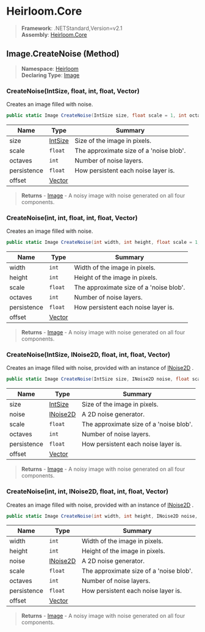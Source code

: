 # Heirloom.Core

> **Framework**: .NETStandard,Version=v2.1  
> **Assembly**: [Heirloom.Core][0]

## Image.CreateNoise (Method)

> **Namespace**: [Heirloom][0]  
> **Declaring Type**: [Image][1]

### CreateNoise(IntSize, float, int, float, Vector)

Creates an image filled with noise.

```cs
public static Image CreateNoise(IntSize size, float scale = 1, int octaves = 4, float persistence = 0.5, Vector offset = null)
```

| Name        | Type         | Summary                                 |
|-------------|--------------|-----------------------------------------|
| size        | [IntSize][2] | Size of the image in pixels.            |
| scale       | `float`      | The approximate size of a 'noise blob'. |
| octaves     | `int`        | Number of noise layers.                 |
| persistence | `float`      | How persistent each noise layer is.     |
| offset      | [Vector][3]  |                                         |

> **Returns** - [Image][1] - A noisy image with noise generated on all four components.

### CreateNoise(int, int, float, int, float, Vector)

Creates an image filled with noise.

```cs
public static Image CreateNoise(int width, int height, float scale = 1, int octaves = 4, float persistence = 0.5, Vector offset = null)
```

| Name        | Type        | Summary                                 |
|-------------|-------------|-----------------------------------------|
| width       | `int`       | Width of the image in pixels.           |
| height      | `int`       | Height of the image in pixels.          |
| scale       | `float`     | The approximate size of a 'noise blob'. |
| octaves     | `int`       | Number of noise layers.                 |
| persistence | `float`     | How persistent each noise layer is.     |
| offset      | [Vector][3] |                                         |

> **Returns** - [Image][1] - A noisy image with noise generated on all four components.

### CreateNoise(IntSize, INoise2D, float, int, float, Vector)

Creates an image filled with noise, provided with an instance of [INoise2D][4] .

```cs
public static Image CreateNoise(IntSize size, INoise2D noise, float scale = 1, int octaves = 4, float persistence = 0.5, Vector offset = null)
```

| Name        | Type          | Summary                                 |
|-------------|---------------|-----------------------------------------|
| size        | [IntSize][2]  | Size of the image in pixels.            |
| noise       | [INoise2D][4] | A 2D noise generator.                   |
| scale       | `float`       | The approximate size of a 'noise blob'. |
| octaves     | `int`         | Number of noise layers.                 |
| persistence | `float`       | How persistent each noise layer is.     |
| offset      | [Vector][3]   |                                         |

> **Returns** - [Image][1] - A noisy image with noise generated on all four components.

### CreateNoise(int, int, INoise2D, float, int, float, Vector)

Creates an image filled with noise, provided with an instance of [INoise2D][4] .

```cs
public static Image CreateNoise(int width, int height, INoise2D noise, float scale = 1, int octaves = 4, float persistence = 0.5, Vector offset = null)
```

| Name        | Type          | Summary                                 |
|-------------|---------------|-----------------------------------------|
| width       | `int`         | Width of the image in pixels.           |
| height      | `int`         | Height of the image in pixels.          |
| noise       | [INoise2D][4] | A 2D noise generator.                   |
| scale       | `float`       | The approximate size of a 'noise blob'. |
| octaves     | `int`         | Number of noise layers.                 |
| persistence | `float`       | How persistent each noise layer is.     |
| offset      | [Vector][3]   |                                         |

> **Returns** - [Image][1] - A noisy image with noise generated on all four components.

[0]: ../../../Heirloom.Core.md
[1]: ../Image.md
[2]: ../IntSize.md
[3]: ../Vector.md
[4]: ../INoise2D.md
